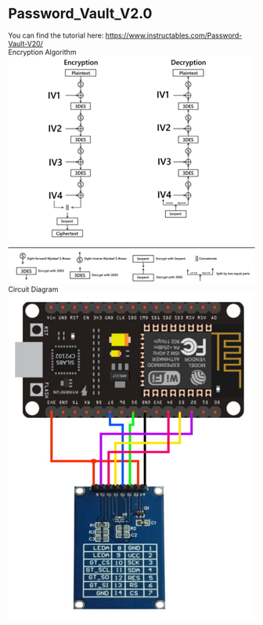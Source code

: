 # Password_Vault_V2.0
You can find the tutorial here: https://www.instructables.com/Password-Vault-V20/
</br>Encryption Algorithm</br>
![image text](https://github.com/Northstrix/Password_Vault_V2.0/blob/main/Images/Encryption_algorithm.png)
</br>Circuit Diagram</br>
![image text](https://github.com/Northstrix/Password_Vault_V2.0/blob/main/Images/Circuit_diagram.jpg)

